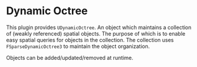 # Dynamic Octree

This plugin provides `UDynamicOctree`. An object which maintains a collection of (weakly referenced) spatial objects. The purpose of which is to enable easy spatial queries for objects in the collection.
The collection uses `FSparseDynamicOctree3` to maintain the object organization.

Objects can be added/updated/removed at runtime.
